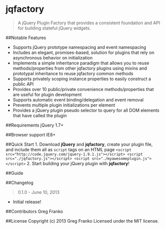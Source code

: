 jqfactory
=========

> A jQuery Plugin Factory that provides a consistent foundation and API for building stateful jQuery widgets.  

##Notable Features
 - Supports jQuery prototype namespacing and event namespacing
 - Includes an elegant, promises-based, solution for plugins that rely on asynchronous behavior on initialization
 - Implements a simple inheritance paradigm that allows you to reuse methods/properties from other jqfactory plugins using mixins and prototypal inheritance to reuse jqfactory common methods
 - Supports privately scoping instance properties to easily construct a public API
 - Provides over 10 public/private convenience methods/properties that are useful for plugin development
 - Supports automatic event binding/delegation and event removal
 - Prevents multiple plugin initializations per element
 - Provides a jQuery plugin pseudo selector to query for all DOM elements that have called the plugin

 ##Requirements
 jQuery 1.7+

 ##Browser support
 IE8+

 ##Quick Start
    1.  Download **jQuery** and **jqfactory**, create your plugin file, and include them all as `script` tags on an HTML page
        ```
        <script src="http://code.jquery.com/jquery-1.9.1.js"></script>
        <script src="./jqfactory.js"></script>
        <script src="./myawesomeplugin.js"></script>
        ```
    2.  Start building your jQuery plugin with **jqfactory**!

##Guide


 ##Changelog
 > 0.1.0 - June 10, 2013
  - Initial release!

 ##Contributors
 Greg Franko

 ##License
 Copyright (c) 2013 Greg Franko Licensed under the MIT license.


